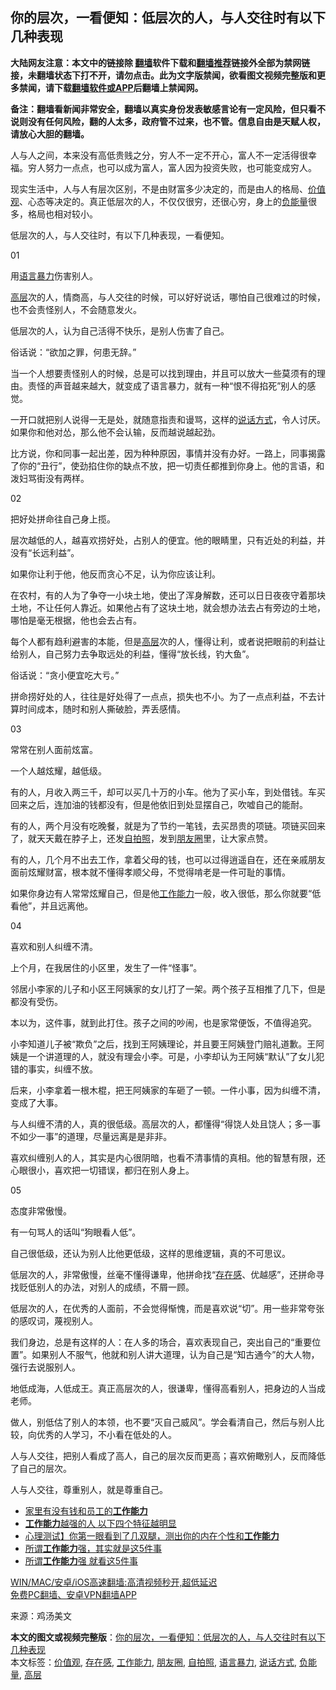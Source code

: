  <h2>你的层次，一看便知：低层次的人，与人交往时有以下几种表现</h2> <p class="notice"><b>大陆网友注意：本文中的链接除 <a href="https://github.com/bannedbook/fanqiang" >翻墙</a>软件下载和<a href="https://github.com/killgcd/justmysocks/blob/master/README.md">翻墙推荐</a>链接外全部为禁网链接，未翻墙状态下打不开，请勿点击。此为文字版禁闻，欲看图文视频完整版和更多禁闻，请下载<a href="https://github.com/bannedbook/fanqiang">翻墙软件或APP</a>后翻墙上禁闻网。</p><p>备注：翻墙看新闻非常安全，翻墙以真实身份发表敏感言论有一定风险，但只看不说则没有任何风险，翻的人太多，政府管不过来，也不管。信息自由是天赋人权，请放心大胆的翻墙。</b></p>  <div class="entry"> <p>人与人之间，本来没有高低贵贱之分，穷人不一定不开心，富人不一定活得很幸福。穷人努力一点点，也可以成为富人，富人因为投资失败，也可能变成穷人。</p> <p>现实生活中，人与人有层次区别，不是由财富多少决定的，而是由人的格局、<a href="https://www.bannedbook.org/bnews/tag/%E4%BB%B7%E5%80%BC%E8%A7%82/" class="st_tag internal_tag" rel="tag" title="标签 价值观 下的日志">价值观</a>、心态等决定的。真正低层次的人，不仅仅很穷，还很心穷，身上的<a href="https://www.bannedbook.org/bnews/tag/%E8%B4%9F%E8%83%BD%E9%87%8F/" class="st_tag internal_tag" rel="tag" title="标签 负能量 下的日志">负能量</a>很多，格局也相对较小。</p> <p>低层次的人，与人交往时，有以下几种表现，一看便知。</p> <p>01</p> <p>用<a href="https://www.bannedbook.org/bnews/tag/%e8%af%ad%e8%a8%80%e6%9a%b4%e5%8a%9b/" class="st_tag internal_tag" rel="tag" title="标签 语言暴力 下的日志">语言暴力</a>伤害别人。</p> <p><span class='wp_keywordlink_affiliate'><a href="https://www.bannedbook.org/bnews/ccpdope/" title="中共高层内幕" target="_blank">高层</a></span>次的人，情商高，与人交往的时候，可以好好说话，哪怕自己很难过的时候，也不会责怪别人，不会随意发火。</p> <p>低层次的人，认为自己活得不快乐，是别人伤害了自己。</p> <p>俗话说：“欲加之罪，何患无辞。”</p> <p>当一个人想要责怪别人的时候，总是可以找到理由，并且可以放大一些莫须有的理由。责怪的声音越来越大，就变成了语言暴力，就有一种“恨不得掐死”别人的感觉。</p> <p>一开口就把别人说得一无是处，就随意指责和谩骂，这样的<a href="https://www.bannedbook.org/bnews/tag/%E8%AF%B4%E8%AF%9D%E6%96%B9%E5%BC%8F/" class="st_tag internal_tag" rel="tag" title="标签 说话方式 下的日志">说话方式</a>，令人讨厌。如果你和他对怂，那么他不会认输，反而越说越起劲。</p> <p>比方说，你和同事一起出差，因为种种原因，事情并没有办好。一路上，同事揭露了你的“丑行”，使劲掐住你的缺点不放，把一切责任都推到你身上。他的言语，和泼妇骂街没有两样。</p> <p>02</p>  <p>把好处拼命往自己身上揽。</p> <p>层次越低的人，越喜欢捞好处，占别人的便宜。他的眼睛里，只有近处的利益，并没有“长远利益”。</p> <p>如果你让利于他，他反而贪心不足，认为你应该让利。</p> <p>在农村，有的人为了争夺一小块土地，使出了浑身解数，还可以日日夜夜守着那块土地，不让任何人靠近。如果他占有了这块土地，就会想办法去占有旁边的土地，哪怕是毫无根据，他也会去占有。</p> <p>每个人都有趋利避害的本能，但是<a href="https://www.bannedbook.org/bnews/tag/%E9%AB%98%E5%B1%82/" class="st_tag internal_tag" rel="tag" title="标签 高层 下的日志">高层</a>次的人，懂得让利，或者说把眼前的利益让给别人，自己努力去争取远处的利益，懂得“放长线，钓大鱼”。</p> <p>俗话说：“贪小便宜吃大亏。”</p> <p>拼命捞好处的人，往往是好处得了一点点，损失也不小。为了一点点利益，不去计算时间成本，随时和别人撕破脸，弄丢感情。</p> <p>03</p> <p>常常在别人面前炫富。</p> <p>一个人越炫耀，越低级。</p> <p>有的人，月收入两三千，却可以买几十万的小车。他为了买小车，到处借钱。车买回来之后，连加油的钱都没有，但是他依旧到处显摆自己，吹嘘自己的能耐。</p> <p>有的人，两个月没有吃晚餐，就是为了节约一笔钱，去买昂贵的项链。项链买回来了，就天天戴在脖子上，还发<a href="https://www.bannedbook.org/bnews/tag/%e8%87%aa%e6%8b%8d%e7%85%a7/" class="st_tag internal_tag" rel="tag" title="标签 自拍照 下的日志">自拍照</a>，发到<a href="https://www.bannedbook.org/bnews/tag/%e6%9c%8b%e5%8f%8b%e5%9c%88/" class="st_tag internal_tag" rel="tag" title="标签 朋友圈 下的日志">朋友圈</a>里，让大家点赞。</p>  <p>有的人，几个月不出去工作，拿着父母的钱，也可以过得逍遥自在，还在亲戚朋友面前炫耀财富，根本就不懂得孝顺父母，不觉得啃老是一件可耻的事情。</p> <p>如果你身边有人常常炫耀自己，但是他<a href="https://www.bannedbook.org/bnews/tag/%E5%B7%A5%E4%BD%9C%E8%83%BD%E5%8A%9B/" class="st_tag internal_tag" rel="tag" title="标签 工作能力 下的日志">工作能力</a>一般，收入很低，那么你就要“低看他”，并且远离他。</p> <p>04</p> <p>喜欢和别人纠缠不清。</p> <p>上个月，在我居住的小区里，发生了一件“怪事”。</p> <p>邻居小李家的儿子和小区王阿姨家的女儿打了一架。两个孩子互相推了几下，但是都没有受伤。</p> <p>本以为，这件事，就到此打住。孩子之间的吵闹，也是家常便饭，不值得追究。</p> <p>小李知道儿子被“欺负”之后，找到王阿姨理论，并且要王阿姨登门赔礼道歉。王阿姨是一个讲道理的人，就没有理会小李。可是，小李却认为王阿姨“默认”了女儿犯错的事实，纠缠不放。</p> <p>后来，小李拿着一根木棍，把王阿姨家的车砸了一顿。一件小事，因为纠缠不清，变成了大事。</p> <p>与人纠缠不清的人，真的很低级。高层次的人，都懂得“得饶人处且饶人；多一事不如少一事”的道理，尽量远离是是非非。</p> <p>喜欢纠缠别人的人，其实是内心很阴暗，也看不清事情的真相。他的智慧有限，还心眼很小，喜欢把一切错误，都归在别人身上。</p> <p>05</p>  <p>态度非常傲慢。</p> <p>有一句骂人的话叫“狗眼看人低”。</p> <p>自己很低级，还认为别人比他更低级，这样的思维逻辑，真的不可思议。</p> <p>低层次的人，非常傲慢，丝毫不懂得谦卑，他拼命找“<a href="https://www.bannedbook.org/bnews/tag/%E5%AD%98%E5%9C%A8%E6%84%9F/" class="st_tag internal_tag" rel="tag" title="标签 存在感 下的日志">存在感</a>、优越感”，还拼命寻找贬低别人的办法，对别人的成绩，不屑一顾。</p> <p>低层次的人，在优秀的人面前，不会觉得惭愧，而是喜欢说“切”。用一些非常夸张的感叹词，蔑视别人。</p> <p>我们身边，总是有这样的人：在人多的场合，喜欢表现自己，突出自己的“重要位置”。如果别人不服气，他就和别人讲大道理，认为自己是“知古通今”的大人物，强行去说服别人。</p> <p>地低成海，人低成王。真正高层次的人，很谦卑，懂得高看别人，把身边的人当成老师。</p> <p>做人，别低估了别人的本领，也不要“灭自己威风”。学会看清自己，然后与别人比较，向优秀的人学习，不小看在低处的人。</p> <p>人与人交往，把别人看成了高人，自己的层次反而更高；喜欢俯瞰别人，反而降低了自己的层次。</p> <p>人与人交往，尊重别人，就是尊重自己。</p> <ul class='op-related-articles' title='相关阅读'> <li><a href='https://www.bannedbook.org/bnews/ssgc/20201109/1428058.html' target='_blank'>家里有没有钱和员工的<b>工作能力</b></a></li> <li><a href='https://www.bannedbook.org/bnews/lifebaike/20201017/1415595.html' target='_blank'><b>工作能力</b>越强的人 以下四个特征越明显</a></li> <li><a href='https://www.bannedbook.org/bnews/funmedia/20200326/1300516.html' target='_blank'>心理测试】你第一眼看到了几双腿，测出你的内在个性和<b>工作能力</b></a></li> <li><a href='https://www.bannedbook.org/bnews/jinping/20191025/1212413.html' target='_blank'>所谓<b>工作能力</b>强，其实就是这5件事</a></li> <li><a href='https://www.bannedbook.org/bnews/lifebaike/20190805/1169711.html' target='_blank'>所谓<b>工作能力</b>强 就看这5件事</a></li> </ul> <p class="texttj"> <a href="https://github.com/bannedbook/fanqiang/wiki/V2ray%E6%9C%BA%E5%9C%BA" target="_blank">WIN/MAC/安卓/iOS高速翻墙:高清视频秒开,超低延迟</a><br/> <a href="https://github.com/bannedbook/fanqiang/wiki/%E7%A6%81%E9%97%BB%E7%BD%91%E5%AE%89%E5%8D%93%E7%BF%BB%E5%A2%99%E6%96%B0%E9%97%BBAPP" target="_blank">免费PC翻墙、安卓VPN翻墙APP</a></p><p> 来源：鸡汤美文 </p> <a name='sharetosocial'></a>       <div><b>本文的图文或视频完整版</b>：<a href='https://www.bannedbook.org/bnews/funmedia/20210405/1519733.html'>你的层次，一看便知：低层次的人，与人交往时有以下几种表现</a></div>  </div><!--END ENTRY--> <div class="postfooter"> <div>本文标签：<a href="https://www.bannedbook.org/bnews/tag/%E4%BB%B7%E5%80%BC%E8%A7%82/" rel="tag">价值观</a>, <a href="https://www.bannedbook.org/bnews/tag/%E5%AD%98%E5%9C%A8%E6%84%9F/" rel="tag">存在感</a>, <a href="https://www.bannedbook.org/bnews/tag/%E5%B7%A5%E4%BD%9C%E8%83%BD%E5%8A%9B/" rel="tag">工作能力</a>, <a href="https://www.bannedbook.org/bnews/tag/%e6%9c%8b%e5%8f%8b%e5%9c%88/" rel="tag">朋友圈</a>, <a href="https://www.bannedbook.org/bnews/tag/%e8%87%aa%e6%8b%8d%e7%85%a7/" rel="tag">自拍照</a>, <a href="https://www.bannedbook.org/bnews/tag/%e8%af%ad%e8%a8%80%e6%9a%b4%e5%8a%9b/" rel="tag">语言暴力</a>, <a href="https://www.bannedbook.org/bnews/tag/%E8%AF%B4%E8%AF%9D%E6%96%B9%E5%BC%8F/" rel="tag">说话方式</a>, <a href="https://www.bannedbook.org/bnews/tag/%E8%B4%9F%E8%83%BD%E9%87%8F/" rel="tag">负能量</a>, <a href="https://www.bannedbook.org/bnews/tag/%E9%AB%98%E5%B1%82/" rel="tag">高层</a></div>  </div><!--END POSTFOOTER--> 
